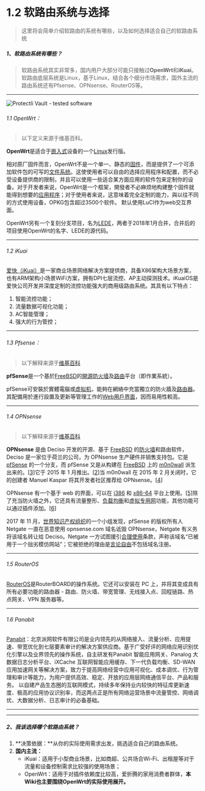 # 1.2 软路由系统与选择

> 这里将会简单介绍软路由的系统有哪些，以及如何选择适合自己的软路由系统



##### 1、软路由系统有哪些？

> 软路由系统其实非常多，国内用户大部分可能只接触过**OpenWrt**和**iKuai**。软路由底层系统是Linux，基于Linux，结合各个细分市场需求，国外主流的路由系统还有Pfsense、OPNsense、RouterOS等。

<hr>

![Protectli Vault - tested software](https://protectli.com/wp-content/uploads/2020/07/logo_wall3-1.png)

###### 1.1 OpenWrt：

> 以下定义来源于维基百科。

**OpenWrt**是适合于[嵌入式](https://zh.wikipedia.org/wiki/嵌入式)设备的一个[Linux](https://zh.wikipedia.org/wiki/Linux)发行版。

相对原厂固件而言，OpenWrt不是一个单一、静态的[固件](https://zh.wikipedia.org/wiki/固件)，而是提供了一个可添加软件包的可写的[文件系统](https://zh.wikipedia.org/wiki/文件系统)。这使使用者可以自由的选择应用程序和配置，而不必受设备提供商的限制，并且可以使用一些适合某方面应用的软件包来定制你的设备。对于开发者来说，OpenWrt是一个框架，開發者不必麻烦地构建整个固件就能得到想要的[应用程序](https://zh.wikipedia.org/wiki/应用程序)；对于使用者来说，这意味着完全定制的能力，與以往不同的方式使用设备，OPKG包含超过3500个软件。 默认使用LuCI作为web交互界面。

OpenWrt另有一个复刻分支项目，名为[LEDE](https://zh.wikipedia.org/wiki/LEDE)，两者于2018年1月合并，合并后的项目使用OpenWrt的名字、LEDE的源代码。

<hr>

###### 1.2 iKuai

[爱快（iKuai）](https://www.ikuai8.com/)是一家商业场景网络解决方案提供商，具备X86架构大场景方案，也有ARM架构小场景WiFi方案，拥有DPI七层流控、AP主动探测技术。iKuaiOS是爱快公司开发并深度定制的流控功能强大的商用级路由系统。其具有以下特点：

1. 智能流控功能；
2. 流量数据可视化功能；
3. AC智能管理；
4. 强大的行为管控；

<hr>

###### 1.3 Pfsense：

> 以下解释来源于[维基百科](https://zh.wikipedia.org/wiki/PfSense)

**pfSense**是一个基於[FreeBSD](https://zh.wikipedia.org/wiki/FreeBSD)的[開源](https://zh.wikipedia.org/wiki/開放原始碼)[防火墙](https://zh.wikipedia.org/wiki/防火墙)及[路由](https://zh.wikipedia.org/wiki/住宅网关)平台（即作業系統）。

pfSense可安裝於實體電腦或[虚拟机](https://zh.wikipedia.org/wiki/虚拟机)，能夠在網絡中充當獨立的防火牆及[路由器](https://zh.wikipedia.org/wiki/路由器)。其配備用於進行設置及更新等管理工作的[Web](https://zh.wikipedia.org/wiki/Web)[用戶界面](https://zh.wikipedia.org/wiki/用戶界面)，因而易用性較高。

<hr>

###### 1.4 OPNsense

> 以下解释来源于[维基百科](https://zh.wikipedia.org/wiki/OPNsense)

**OPNsense** 是由 Deciso 开发的开源、基于 [FreeBSD](https://zh.wikipedia.org/wiki/FreeBSD) 的[防火墙](https://zh.wikipedia.org/wiki/防火墙)和路由软件，Deciso 是一家位于荷兰的公司，为 OPNsense 生产硬件并销售支持包。它是 [pfSense](https://zh.wikipedia.org/wiki/PfSense) 的一个分支，而 pfSense 又是从构建在 [FreeBSD](https://zh.wikipedia.org/wiki/FreeBSD) 上的 [m0n0wall](https://zh.wikipedia.org/wiki/M0n0wall) 派生出来的。[[3\]](https://zh.wikipedia.org/wiki/OPNsense#cite_note-InfoOPN-3)它于 2015 年 1 月推出。[[2\]](https://zh.wikipedia.org/wiki/OPNsense#cite_note-LaunchPR-2)当 m0n0wall 在 2015 年 2 月关闭时，它的创建者 Manuel Kaspar 将其开发者社区推荐给 OPNsense。[[4\]](https://zh.wikipedia.org/wiki/OPNsense#cite_note-4)

OPNsense 有一个基于 web 的界面，可以在 [i386](https://zh.wikipedia.org/wiki/I386) 和 [x86-64](https://zh.wikipedia.org/wiki/X86-64) 平台上使用。[[5\]](https://zh.wikipedia.org/wiki/OPNsense#cite_note-5)除了充当防火墙之外，它还具有流量整形、[负载均衡](https://zh.wikipedia.org/wiki/负载均衡)和[虚拟专用网](https://zh.wikipedia.org/wiki/虚拟专用网)功能，其他功能可以通过插件添加。[[6\]](https://zh.wikipedia.org/wiki/OPNsense#cite_note-TechROPN-6)

2017 年 11 月，[世界知识产权组织](https://zh.wikipedia.org/wiki/世界知识产权组织)的一个小组发现，pfSense 的版权所有人 Netgate 一直在恶意使用 opnsense.com 域名诋毁 OPNsense，Netgate 有义务将该域名转让给 Deciso。Netgate 一方试图援引[合理使用](https://zh.wikipedia.org/wiki/合理使用)条款，声称该域名“已被用于一个拙劣模仿网站”；它被拒绝的理由是[言论自由](https://zh.wikipedia.org/wiki/言论自由)不包括域名注册。

<hr>

###### 1.5 RouterOS

[RouterOS](https://mikrotik.com/software)是RouterBOARD的操作系统。它还可以安装在 PC 上，并将其变成具有所有必要功能的路由器 - 路由、防火墙、带宽管理、无线接入点、回程链路、热点网关、VPN 服务器等。

<hr>

###### 1.6 Panabit

[Panabit](https://www.panabit.com/)：北京派网软件有限公司是业内领先的从网络接入、流量分析、应用提速、带宽优化到七层要素审计的解决方案供应商。基于广受好评的网络应用识别优化引擎以及业界领先的操作系统，自主研发有Panabit 智能应用网关、Panalog 大数据日志分析平台、iXCache 互联网智能应用缓存、下一代负载均衡、SD-WAN 应用加速网关等解决方案，致力于提高网络经营中应用可视化、成本调优、行为管理和审计等能力，为用户提供高效、稳定、开放的应用层网络通信平台、产品和服务。  以自建产品生态圈的互联网模式，持续多年保持业内较快的特征库更新速度、极高的应用协议识别率，而这两点正是所有网络运营场景中流量管控、网络调优、大数据分析、日志审计的必备基础。

<hr>

<hr>

##### 2、我该选择哪个软路由系统？

1. **决策依据：**从你的实际使用需求出发，挑选适合自己的路由系统。
2. **国内主流：**
   - iKuai：适用于小型商业场景，比如商超、公共场合Wi-Fi、出租屋等对于流量和设备控制需求比较强的使用场景；
   - OpenWrt：适用于对插件依赖度比较高，爱折腾的家用消费者群体，**本Wiki也主要围绕OpenWrt的实际使用展开。**

